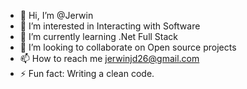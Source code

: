 - 👋 Hi, I’m @Jerwin
- 👀 I’m interested in Interacting with Software 
- 🌱 I’m currently learning .Net Full Stack
- 💞️ I’m looking to collaborate on Open source projects
- 📫 How to reach me jerwinjd26@gmail.com
- ⚡ Fun fact: Writing a clean code.

<!---
jerwin-yottron-learning/jerwin-yottron-learning is a ✨ special ✨ repository because its `README.md` (this file) appears on your GitHub profile.
You can click the Preview link to take a look at your changes.
--->
